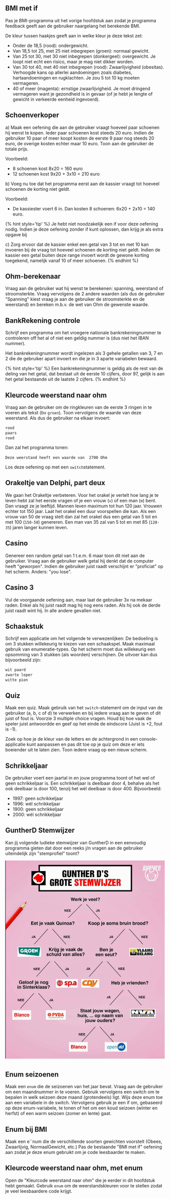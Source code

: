 
## BMI met if

Pas je BMI-programma uit het vorige hoofdstuk aan zodat je programma feedback geeft aan de gebruiker naargelang het berekende BMI.

De kleur tussen haakjes geeft aan in welke kleur je deze tekst zet:

* Onder de 18,5 (rood): ondergewicht.
* Van 18,5 tot 25, met 25 niet inbegrepen (groen): normaal gewicht. 
* Van 25 tot 30, met 30 niet inbegrepen (donkergeel): overgewicht. Je loopt niet echt een risico, maar je mag niet dikker worden.
* Van 30 tot 40, met 40 niet inbegrepen (rood): Zwaarlijvigheid (obesitas). Verhoogde kans op allerlei aandoeningen zoals diabetes, hartaandoeningen en rugklachten. Je zou 5 tot 10 kg moeten vermageren.
* 40 of meer (magenta): ernstige zwaarlijvigheid. Je moet dringend vermageren want je gezondheid is in gevaar (of je hebt je lengte of gewicht in verkeerde eenheid ingevoerd).



## Schoenverkoper
a) Maak een oefening die aan de gebruiker vraagt hoeveel paar schoenen hij wenst te kopen. Ieder paar schoenen kost steeds 20 euro. Indien de gebruiker 10 paar of meer koopt kosten de eerste 9 paar nog steeds 20 euro, de overige kosten echter maar 10 euro. Toon aan de gebruiker de totale prijs.

Voorbeeld:  
* 8 schoenen kost 8x20 = 160 euro
* 12 schoenen kost 9x20 + 3x10 = 210 euro

b) Voeg nu toe dat het programma eerst aan de kassier vraagt tot hoeveel schoenen de korting niet geldt. 

Voorbeeld:
* De kassiester voert 6 in. Dan kosten 8 schoenen: 6x20 + 2x10 = 140 euro.

{% hint style='tip' %}
Je hebt niet noodzakelijk een if voor deze oefening nodig.  Indien je deze oefening zonder if kunt oplossen, dan krijg je als extra opgave bij

c) Zorg ervoor dat de kassier enkel een getal van 3 tot en met 10 kan invoeren bij de vraag tot hoeveel schoenen de korting niet geldt. Indien de kassier een getal buiten deze range invoert wordt de gewone korting toegekend, namelijk vanaf 10 of meer schoenen.
{% endhint %}

## Ohm-berekenaar
Vraag aan de gebruiker wat hij wenst te berekenen: spanning, weerstand of stroomsterkte. Vraag vervolgens de 2 andere waarden (als dus de gebruiker "Spanning" kiest vraag je aan de gebruiker de stroomsterkte en de weerstand) en bereken m.b.v. de wet van Ohm de gewenste waarde.

## BankRekening controle
Schrijf een programma om het vroegere nationale bankrekeningnummer te controleren off het al of niet een geldig nummer is (dus niet het IBAN nummer). 

Het bankrekeningnummer wordt ingelezen als 3 gehele getallen van 3, 7 en 2 die de gebruiker apart invoert en die je in 3 aparte variabelen bewaard.

{% hint style='tip' %}
Een bankrekeningnummer is geldig als de rest van de deling van het getal, dat bestaat uit de eerste 10 cijfers, door 97, gelijk is aan het getal bestaande uit de laatste 2 cijfers.
{% endhint %}

## Kleurcode weerstand naar ohm
Vraag aan de gebruiker om de ringkleuren van de eerste 3 ringen in te voeren als tekst (bv ``groen``). Toon vervolgens de waarde van deze weerstand.
Als dus de gebruiker na elkaar invoert:

```
rood
paars
rood
```
Dan zal het programma tonen:

``Deze weerstand heeft een waarde van  2700 Ohm``

Los deze oefening op met een ``switch``statement.


## Orakeltje van Delphi, part deux
We gaan het Orakeltje verbeteren. Voor het orakel je vertelt hoe lang je te leven hebt zal het eerste vragen of je een vrouw (``v``) of een man (``m``) bent. Dan vraagt ze je leeftijd.
Mannen leven maximum tot hun 120 jaar. Vrouwen echter tot 150 jaar. Laat het orakel een duur voorspellen die kan. Als een vrouw van 50 de vraag stelt dan zal het orakel dus een getal van 5 tot en met 100 (``150-50``) genereren. Een man van 35 zal van 5 tot en met 85 (``120-35``) jaren langer kunnen leven. 

## Casino
Genereer  een random getal van 1 t.e.m. 6 maar toon dit niet aan de gebruiker. Vraag aan de gebruiker welk getal hij denkt dat de computer heeft "geworpen". Indien de gebruiker juist raadt verschijnt er "proficiat" op het scherm. Anders: "you lose".

## Casino 3
Vul de voorgaande oefening aan, maar laat de gebruiker 3x na mekaar raden. Enkel als hij juist raadt mag hij nog eens raden. Als hij ook de derde juist raadt wint hij. In alle andere gevallen niet.

## Schaakstuk

Schrijf een applicatie om het volgende te verwezenlijken: De bedoeling is om 3 stukken willekeurig te kiezen van een schaakspel. 
Maak maximaal gebruik van enumeratie-types. Op het scherm moet dus willekeurig een opsomming van 3 stukken (als woorden) verschijnen. De uitvoer kan dus bijvoorbeeld zijn: 

<!---{line-numbers:false}--->
```text
wit paard
zwarte loper
witte pion
```

## Quiz
Maak een quiz. Maak gebruik van het ``switch``-statement om de input van de gebruiker (a, b, c of d) te verwerken en bij iedere vraag aan te geven of dit juist of fout is. Voorzie 3 multiple choice vragen. Houd bij hoe vaak de speler juist antwoordde en geef op het einde de eindscore (Juist is +2, fout is -1).

 Zoek op hoe je de kleur van de letters en de achtergrond in een console-applicatie kunt aanpassen en pas dit toe op je quiz om deze er iets boeiender uit te laten zien. Toon iedere vraag op een nieuw scherm.

## Schrikkeljaar
De gebruiker voert een jaartal in en jouw programma toont of het wel of geen schrikkeljaar is. Een schrikkeljaar is deelbaar door 4, behalve als het ook deelbaar is door 100, tenzij het wél deelbaar is door 400.
Bijvoorbeeld: 
* 1997: geen schrikkeljaar
* 1996: wél schrikkeljaar
* 1900: geen schrikkeljaar
* 2000: wél schrikkeljaar

<!---NOBOOKSTART--->
## GuntherD Stemwijzer
Kan jij volgende ludieke stemwijzer van GuntherD in een eenvoudig programma gieten dat door een reeks j/n vragen aan de gebruiker uiteindelijk zijn "stemprofiel" toont?

![Bron Stubru](../assets/2_beslissingen/stemwijzer.png)
<!---NOBOOKEND--->

## Enum seizoenen
Maak een ``enum`` die de seizoenen van het jaar bevat. Vraag aan de gebruiker om een maandnummer in te voeren. Gebruik vervolgens een switch om te bepalen in welk seizoen deze maand (grotendeels) ligt. Wijs deze enum toe aan een variabele in de switch.
Vervolgens gebruik je een if om, gebaseerd op deze enum-variabele, te tonen of het om een koud seizoen (winter en herfst) of een warm seizoen (zomer en lente) gaat.

## Enum bij BMI

Maak een e``num die de verschillende soorten gewichten voorstelt (Obees, Zwaarlijvig, NormaalGewicht, etc.) Pas de bestaande "BMI met if" oefening aan zodat je deze enum gebruikt om je code leesbaarder te maken. 

## Kleurcode weerstand naar ohm, met enum
Open de "Kleurcode weerstand naar ohm" die je eerder in dit hoofdstuk hebt gemaakt. Gebruik ``enum`` om de weerstandskleuren voor te stellen zodat je veel leesbaardere code krijgt.

<!---{pagebreak}--->